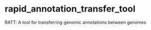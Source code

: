 rapid_annotation_transfer_tool
==============================

RATT: A tool for transferring genomic annotations between genomes